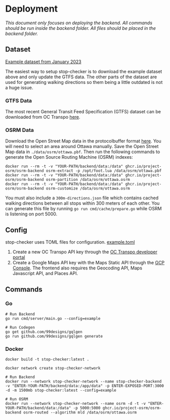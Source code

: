 # Deployment

_This document only focuses on deploying the backend. All commands should be run inside the backend folder. All files should be placed in the backend folder._

## Dataset

[Example dataset from January 2023](https://s3.amazonaws.com/stop-checker.com/data-2023-01-08.zip)

The easiest way to setup stop-checker is to download the example dataset above and only update the GTFS data.
The other parts of the dataset are used for generating walking directions so them being a little outdated is not a huge issue.

### GTFS Data

The most recent General Transit Feed Specification (GTFS) dataset can be downloaded from OC Transpo [here](https://www.octranspo.com/en/plan-your-trip/travel-tools/developers/).

### OSRM Data

Download the Open Street Map data in the protocolbuffer format [here](https://extract.bbbike.org/). You will need to select an area around Ottawa manually. Save the Open Street Map data in `./data/osrm/ottawa.pbf`. Then run the following commands to generate the Open Source Routing Machine (OSRM) indexes:

```
docker run --rm -t -v "YOUR-PATH/backend/data:/data" ghcr.io/project-osrm/osrm-backend osrm-extract -p /opt/foot.lua /data/osrm/ottawa.pbf
docker run --rm -t -v "YOUR-PATH/backend/data:/data" ghcr.io/project-osrm/osrm-backend osrm-partition /data/osrm/ottawa.osrm
docker run --rm -t -v "YOUR-PATH/backend/data:/data" ghcr.io/project-osrm/osrm-backend osrm-customize /data/osrm/ottawa.osrm
```

You must also include a `300m-directions.json` file which contains cached walking directions between all stops within 300 meters of each other.
You can generate this file by running `go run cmd/cache/prepare.go` while OSRM is listening on port 5000.

## Config

stop-checker uses TOML files for configuration. [example.toml](/backend/example.toml)

1. Create a new OC Transpo API key through the [OC Transpo developer portal](https://www.octranspo.com/en/plan-your-trip/travel-tools/developers/)
2. Create a Google Maps API key with the Maps Static API through the [GCP Console](https://console.cloud.google.com/). The frontend also requires the Geocoding API, Maps Javascript API, and Places API.

## Commands

### Go

```
# Run Backend
go run cmd/server/main.go --config=example

# Run Codegen
go get github.com/99designs/gqlgen
go run github.com/99designs/gqlgen generate
```

### Docker

```
docker build -t stop-checker:latest .

docker network create stop-checker-network

# Run Backend
docker run --network stop-checker-network --name stop-checker-backend -v "ENTER-YOUR-PATH/backend/data:/app/data" -p ENTER-EXPOSED-PORT:3000 -d -m 1500mb stop-checker:latest --config=example

# Run OSRM
docker run --network stop-checker-network --name osrm -d -t -v "ENTER-YOUR-PATH/backend/data:/data" -p 5000:5000 ghcr.io/project-osrm/osrm-backend osrm-routed --algorithm mld /data/osrm/ottawa.osrm
```
